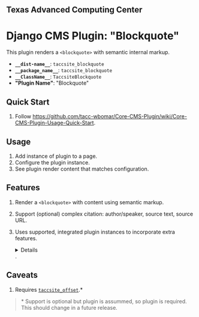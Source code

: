 ## Texas Advanced Computing Center
# Django CMS Plugin: "Blockquote"

This plugin renders a `<blockquote>` with semantic internal markup.

- __`__dist-name__`__: `taccsite_blockquote`
- __`__package_name__`__: `taccsite_blockquote`
- __`__ClassName__`__: `TaccsiteBlockquote`
- __"Plugin Name"__: "Blockquote"

## Quick Start

1. Follow https://github.com/tacc-wbomar/Core-CMS-Plugin/wiki/Core-CMS-Plugin-Usage-Quick-Start.

## Usage

1. Add instance of plugin to a page.
1. Configure the plugin instance.
1. See plugin render content that matches configuration.

## Features

1. Render a `<blockquote>` with content using semantic markup.
2. Support (optional) complex citation: author/speaker, source text, source URL.
3. Uses supported, integrated plugin instances to incorporate extra features.
    <details>

    | feature | supported by |
    | :- | :- |
    | offset blockquote from surrounding content | [`taccsite_offset`][tacc-offset] |

    </details>.

## Caveats

1. Requires [`taccsite_offset`][tacc-offset].\*

> \* Support is optional but plugin is assummed, so plugin is required. This should change in a future release.

[tacc-offset]: https://github.com/tacc-wbomar/Core-CMS-Plugin-Offset/
